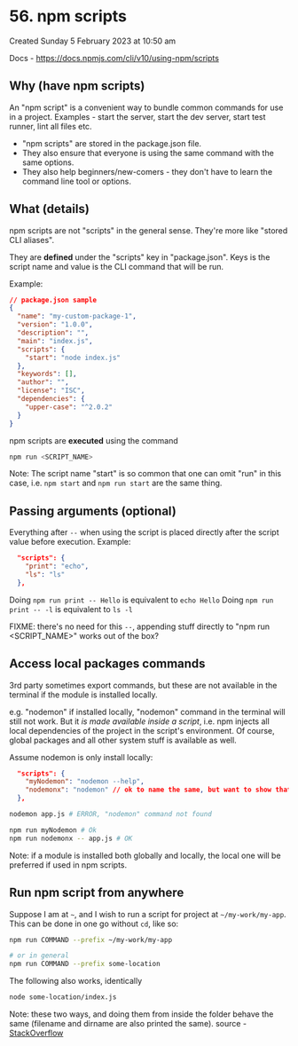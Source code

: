# 56. npm scripts
Created Sunday 5 February 2023 at 10:50 am

Docs - https://docs.npmjs.com/cli/v10/using-npm/scripts
## Why (have npm scripts)
An "npm script" is a convenient way to bundle common commands for use in a project. Examples - start the server, start the dev server, start test runner, lint all files etc.

- "npm scripts" are stored in the package.json file.
- They also ensure that everyone is using the same command with the same options. 
- They also help beginners/new-comers - they don't have to learn the command line tool or options.


## What (details)
npm scripts are not "scripts" in the general sense. They're more like "stored CLI aliases". 

They are **defined** under the "scripts" key in "package.json". Keys is the script name and value is the CLI command that will be run.

Example:
```json
// package.json sample
{
  "name": "my-custom-package-1",
  "version": "1.0.0",
  "description": "",
  "main": "index.js",
  "scripts": {
    "start": "node index.js"
  },
  "keywords": [],
  "author": "",
  "license": "ISC",
  "dependencies": {
    "upper-case": "^2.0.2"
  }
}
```

npm scripts are **executed** using the command 
```bash
npm run <SCRIPT_NAME>
```
Note: The script name "start" is so common that one can omit "run" in this case, i.e. `npm start` and `npm run start` are the same thing.


## Passing arguments (optional)
Everything after `--` when using the script is placed directly after the script value before execution. Example:
```json
  "scripts": {
    "print": "echo",
    "ls": "ls"
  },
```
Doing `npm run print -- Hello` is equivalent to `echo Hello`
Doing `npm run print -- -l` is equivalent to `ls -l`

FIXME: there's no need for this `--`, appending stuff directly to "npm run <SCRIPT_NAME>" works out of the box?


## Access local packages commands
3rd party sometimes export commands, but these are not available in the terminal if the module is installed locally.

e.g. "nodemon" if installed locally, "nodemon" command in the terminal will still not work. But it *is made available inside a script*, i.e. npm injects all local dependencies of the project in the script's environment. Of course, global packages and all other system stuff is available as well.

Assume nodemon is only install locally:
```json
  "scripts": {
    "myNodemon": "nodemon --help",
    "nodemonx": "nodemon" // ok to name the same, but want to show that any name is fine
  },
```

```sh
nodemon app.js # ERROR, "nodemon" command not found

npm run myNodemon # Ok
npm run nodemonx -- app.js # OK
```

Note: if a module is installed both globally and locally, the local one will be preferred if used in npm scripts.


## Run npm script from anywhere
Suppose I am at `~`, and I wish to run a script for project at `~/my-work/my-app`.
This can be done in one go without `cd`, like so:
```sh
npm run COMMAND --prefix ~/my-work/my-app

# or in general
npm run COMMAND --prefix some-location
```

The following also works, identically
```sh
node some-location/index.js
```

Note: these two ways, and doing them from inside the folder behave the same (filename and dirname are also printed the same).
source - [StackOverflow](https://stackoverflow.com/questions/36172442/how-can-i-get-npm-start-at-a-different-directory)